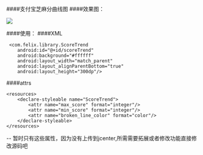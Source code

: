 ####支付宝芝麻分曲线图
####效果图：

![](https://raw.githubusercontent.com/FelixLee0527/ZhiMaFen/Demo.png)


####使用：
####XML

     <com.felix.library.ScoreTrend
        android:id="@+id/scoreTrend"
        android:background="#ffffff"
        android:layout_width="match_parent"
        android:layout_alignParentBottom="true"
        android:layout_height="300dp"/>
        
####attrs

    <resources>
        <declare-styleable name="ScoreTrend">
            <attr name="max_score" format="integer"/>
            <attr name="min_score" format="integer"/>
            <attr name="broken_line_color" format="color"/>
        </declare-styleable>
    </resources>
-- 暂时只有这些属性，因为没有上传到jcenter,所需需要拓展或者修改功能直接修改源码吧 